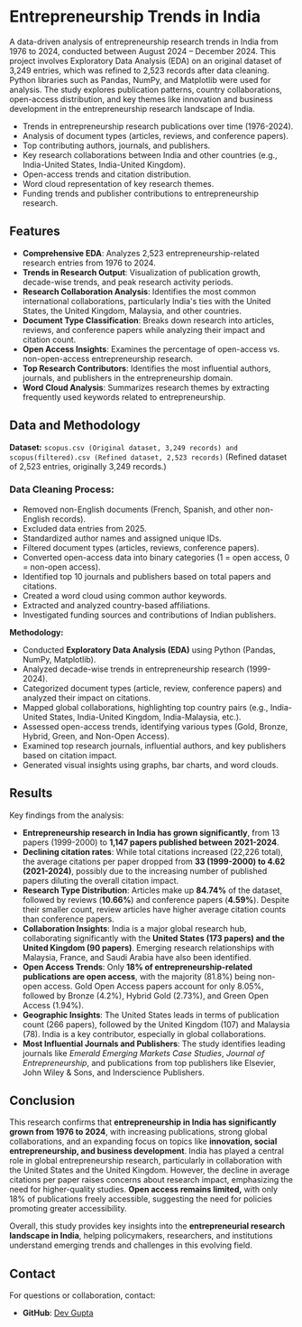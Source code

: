 # Entrepreneurship Trends in India

A data-driven analysis of entrepreneurship research trends in India from 1976 to 2024, conducted between August 2024 – December 2024. This project involves Exploratory Data Analysis (EDA) on an original dataset of 3,249 entries, which was refined to 2,523 records after data cleaning. Python libraries such as Pandas, NumPy, and Matplotlib were used for analysis. The study explores publication patterns, country collaborations, open-access distribution, and key themes like innovation and business development in the entrepreneurship research landscape of India.


- Trends in entrepreneurship research publications over time (1976-2024).
- Analysis of document types (articles, reviews, and conference papers).
- Top contributing authors, journals, and publishers.
- Key research collaborations between India and other countries (e.g., India-United States, India-United Kingdom).
- Open-access trends and citation distribution.
- Word cloud representation of key research themes.
- Funding trends and publisher contributions to entrepreneurship research.

## Features

- **Comprehensive EDA**: Analyzes 2,523 entrepreneurship-related research entries from 1976 to 2024.
- **Trends in Research Output**: Visualization of publication growth, decade-wise trends, and peak research activity periods.
- **Research Collaboration Analysis**: Identifies the most common international collaborations, particularly India's ties with the United States, the United Kingdom, Malaysia, and other countries.
- **Document Type Classification**: Breaks down research into articles, reviews, and conference papers while analyzing their impact and citation count.
- **Open Access Insights**: Examines the percentage of open-access vs. non-open-access entrepreneurship research.
- **Top Research Contributors**: Identifies the most influential authors, journals, and publishers in the entrepreneurship domain.
- **Word Cloud Analysis**: Summarizes research themes by extracting frequently used keywords related to entrepreneurship.

## Data and Methodology

**Dataset:** `scopus.csv (Original dataset, 3,249 records) and scopus(filtered).csv (Refined dataset, 2,523 records)` (Refined dataset of 2,523 entries, originally 3,249 records.)

### **Data Cleaning Process:**

- Removed non-English documents (French, Spanish, and other non-English records).
- Excluded data entries from 2025.
- Standardized author names and assigned unique IDs.
- Filtered document types (articles, reviews, conference papers).
- Converted open-access data into binary categories (1 = open access, 0 = non-open access).
- Identified top 10 journals and publishers based on total papers and citations.
- Created a word cloud using common author keywords.
- Extracted and analyzed country-based affiliations.
- Investigated funding sources and contributions of Indian publishers.

**Methodology:**

- Conducted **Exploratory Data Analysis (EDA)** using Python (Pandas, NumPy, Matplotlib).
- Analyzed decade-wise trends in entrepreneurship research (1999-2024).
- Categorized document types (article, review, conference papers) and analyzed their impact on citations.
- Mapped global collaborations, highlighting top country pairs (e.g., India-United States, India-United Kingdom, India-Malaysia, etc.).
- Assessed open-access trends, identifying various types (Gold, Bronze, Hybrid, Green, and Non-Open Access).
- Examined top research journals, influential authors, and key publishers based on citation impact.
- Generated visual insights using graphs, bar charts, and word clouds.

## Results

Key findings from the analysis:

- **Entrepreneurship research in India has grown significantly**, from 13 papers (1999-2000) to **1,147 papers published between 2021-2024**.
- **Declining citation rates**: While total citations increased (22,226 total), the average citations per paper dropped from **33 (1999-2000) to 4.62 (2021-2024)**, possibly due to the increasing number of published papers diluting the overall citation impact.
- **Research Type Distribution**: Articles make up **84.74%** of the dataset, followed by reviews (**10.66%**) and conference papers (**4.59%**). Despite their smaller count, review articles have higher average citation counts than conference papers.
- **Collaboration Insights**: India is a major global research hub, collaborating significantly with the **United States (173 papers) and the United Kingdom (90 papers)**. Emerging research relationships with Malaysia, France, and Saudi Arabia have also been identified.
- **Open Access Trends**: Only **18% of entrepreneurship-related publications are open access**, with the majority (81.8%) being non-open access. Gold Open Access papers account for only 8.05%, followed by Bronze (4.2%), Hybrid Gold (2.73%), and Green Open Access (1.94%).
- **Geographic Insights**: The United States leads in terms of publication count (266 papers), followed by the United Kingdom (107) and Malaysia (78). India is a key contributor, especially in global collaborations.
- **Most Influential Journals and Publishers**: The study identifies leading journals like *Emerald Emerging Markets Case Studies*, *Journal of Entrepreneurship*, and publications from top publishers like Elsevier, John Wiley & Sons, and Inderscience Publishers.

## Conclusion

This research confirms that **entrepreneurship in India has significantly grown from 1976 to 2024**, with increasing publications, strong global collaborations, and an expanding focus on topics like **innovation, social entrepreneurship, and business development**. India has played a central role in global entrepreneurship research, particularly in collaboration with the United States and the United Kingdom. However, the decline in average citations per paper raises concerns about research impact, emphasizing the need for higher-quality studies. **Open access remains limited,** with only 18% of publications freely accessible, suggesting the need for policies promoting greater accessibility.

Overall, this study provides key insights into the **entrepreneurial research landscape in India**, helping policymakers, researchers, and institutions understand emerging trends and challenges in this evolving field.



## Contact

For questions or collaboration, contact:

- **GitHub**: [Dev Gupta](https://github.com/devgupta111)

